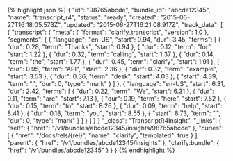 {% highlight json %}
{
    "id": "98765abcde",
    "bundle_id": "abcde12345",
    "name": "transcript_r4",
    "status": "ready",
    "created": "2015-06-27T16:18:05.573Z",
    "updated": "2015-06-27T16:21:08.917Z",
    "track_data": [
    {
        "transcript":
        {
            "meta": {
                "format": "clarify_transcript",
                "version": 1.0
            },
            "segments": [
                {
                    "language": "en-US",
                    "start": 0.94,
                    "dur": 3.45,
                    "terms": [
                        {
                            "dur": 0.28,
                            "term": "Thanks",
                            "start": 0.94
                        }, {
                            "dur": 0.12,
                            "term": "for",
                            "start": 1.22
                        }, {
                            "dur": 0.32,
                            "term": "calling",
                            "start": 1.37
                        }, {
                            "dur": 0.14,
                            "term": "the",
                            "start": 1.77
                        }, {
                            "dur": 0.45,
                            "term": "clarify",
                            "start": 1.91
                        }, {
                            "dur": 0.95,
                            "term": "API",
                            "start": 2.36
                        }, {
                            "dur": 0.32,
                            "term": "example",
                            "start": 3.53
                        }, {
                            "dur": 0.36,
                            "term": "desk",
                            "start": 4.03
                        }, {
                            "start": 4.39,
                            "term": ".",
                            "dur": 0,
                            "type": "mark"
                        }
                    ]
                }, {
                    "language": "en-US",
                    "start": 6.31,
                    "dur": 2.42,
                    "terms": [
                        {
                            "dur": 0.22,
                            "term": "We",
                            "start": 6.31
                        }, {
                            "dur": 0.11,
                            "term": "are",
                            "start": 7.13
                        }, {
                            "dur": 0.19,
                            "term": "here",
                            "start": 7.52
                        }, {
                            "dur": 0.15,
                            "term": "to",
                            "start": 8.26
                        }, {
                            "dur": 0.09,
                            "term": "help",
                            "start": 8.41
                        }, {
                            "dur": 0.18,
                            "term": "you",
                            "start": 8.55
                        }, {
                            "start": 8.73,
                            "term": ".",
                            "dur": 0,
                            "type": "mark"
                        }
                    ]
                }
            ]
        }
    }
    "_class": "TranscriptR4Insight",
    "_links": {
        "self": {
            "href": "/v1/bundles/abcde12345/insights/98765abcde"
        },
        "curies": [
            {
                "href": "/docs/rels/{rel}",
                "name": "clarify",
                "templated": true
            }
        ],
        "parent": {
            "href": "/v1/bundles/abcde12345/insights"
        },
        "clarify:bundle": {
            "href": "/v1/bundles/abcde12345"
        }
    }
}
{% endhighlight %}
